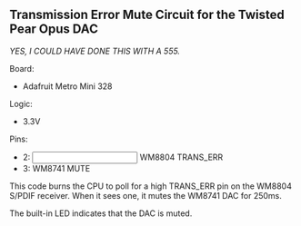 Transmission Error Mute Circuit for the Twisted Pear Opus DAC
-------------------------------------------------------------

_YES, I COULD HAVE DONE THIS WITH A 555._

Board:

  - Adafruit Metro Mini 328

Logic:

  - 3.3V

Pins:

  - 2: <input>  WM8804 TRANS_ERR
  - 3: <output> WM8741 MUTE

This code burns the CPU to poll for a high TRANS_ERR pin on the WM8804
S/PDIF receiver.  When it sees one, it mutes the WM8741 DAC for 250ms.

The built-in LED indicates that the DAC is muted.

